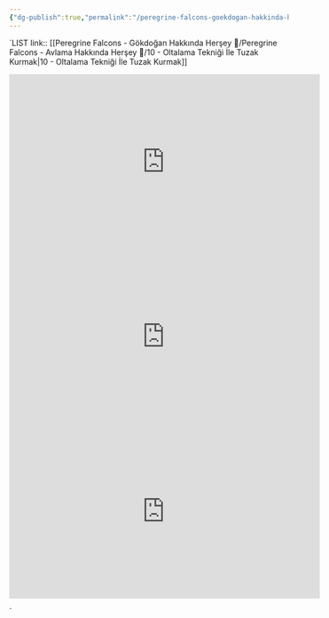 ```yaml
---
{"dg-publish":true,"permalink":"/peregrine-falcons-goekdogan-hakkinda-hersey/peregrine-falcons-avlama-hakkinda-hersey/10-oltalama-teknigi-ile-tuzak-kurmak/"}
---
```


`LIST link:: [[Peregrine Falcons - Gökdoğan Hakkında Herşey 🦅/Peregrine Falcons - Avlama Hakkında Herşey 🦅/10 - Oltalama Tekniği İle Tuzak Kurmak\|10 - Oltalama Tekniği İle Tuzak Kurmak]]

<iframe width="560" height="315" src="https://www.youtube.com/embed/ptpsYSMqLXk?si=waUVfm3E_T-XvcSt" title="YouTube video player" frameborder="0" allow="accelerometer; autoplay; clipboard-write; encrypted-media; gyroscope; picture-in-picture; web-share" referrerpolicy="strict-origin-when-cross-origin" allowfullscreen></iframe>

<iframe width="560" height="315" src="https://www.youtube.com/embed/5i6MVead2pk?si=JHJwgzO9i-i9p1N9" title="YouTube video player" frameborder="0" allow="accelerometer; autoplay; clipboard-write; encrypted-media; gyroscope; picture-in-picture; web-share" referrerpolicy="strict-origin-when-cross-origin" allowfullscreen></iframe>

<iframe width="560" height="315" src="https://www.youtube.com/embed/uBWKe3WwWmo?si=qIT8Yobovw92dNIE" title="YouTube video player" frameborder="0" allow="accelerometer; autoplay; clipboard-write; encrypted-media; gyroscope; picture-in-picture; web-share" referrerpolicy="strict-origin-when-cross-origin" allowfullscreen></iframe>

`